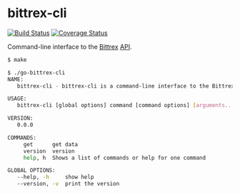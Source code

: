 # bittrex-cli

[![Build Status](https://travis-ci.org/steenzout/go-bittrex-cli.svg?branch=master)](https://travis-ci.org/steenzout/go-bittrex-cli/)
[![Coverage Status](https://coveralls.io/repos/steenzout/go-bittrex-cli/badge.svg?branch=master&service=github)](https://coveralls.io/github/steenzout/go-bittrex-cli?branch=master)

Command-line interface to the [Bittrex][bittrex] [API][bittrex-api].

```bash
$ make

$ ./go-bittrex-cli
NAME:
   bittrex-cli - bittrex-cli is a command-line interface to the Bittrex API.

USAGE:
   bittrex-cli [global options] command [command options] [arguments...]

VERSION:
   0.0.0

COMMANDS:
     get      get data
     version  version
     help, h  Shows a list of commands or help for one command

GLOBAL OPTIONS:
   --help, -h     show help
   --version, -v  print the version
```

[bittrex]:  https://bittrex.com "Bittrex"
[bittrex-api]:  https://bittrex.com/home/api "Bittrex API"
[license]:  https://raw.githubusercontent.com/steenzout/go-bittrex-cli/master/LICENSE   "License"
